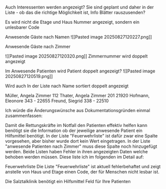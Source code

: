 Auch Interessenten werden angezeigt? Sie sind geplant und daher in der Liste - ob das die richtige Möglichkeit ist, Info Blätter rauszusenden?

Es wird nicht die Etage und Haus Nummer angezeigt, sondern ein unlesbarer Code


Anwesende Gäste nach Namen
![[Pasted image 20250827120227.png]]

Anwesende Gäste nach Zimmer

![[Pasted image 20250827120320.png]]
Zimmernummer wird doppelt angezeigt

Im Anwesende Patienten wird Patient doppelt angezeigt?
![[Pasted image 20250827120519.png]]

Wird auch In der Liste nach Name sortiert doppelt angezeigt

Müller, Angela Zimmer 112
Thater, Angela Zimmer 201 21920
Hofmann, Eleonore 343 - 22655
Freund, Siegrid 338 - 22510

Ich würde die Änderungswünsche aus Dokumentationsgründen einmal zusammenfassen:

Damit die Rettungskräfte im Notfall den Patienten effektiv helfen kann benötigt sie die Information ob der jeweilige anwesende Patient ein Hilfsmittel benötigt. 
In der Liste "Feuerwehrliste" ist dafür zwar eine Spalte vorgesehen, aber bisher wurde dort kein Wert eingetragen.
In der Liste "anwesende Patienten nach Zimmer" muss diese Spalte noch hinzugefügt werden.
Beide Listen haben Fehler in ihren angezeigten Daten welche behoben werden müssen. Diese liste ich im folgenden im Detail auf:

Feuerwehrliste
Die Liste "Feuerwehrliste" ist aktuell fehlerbehaftet und zeigt anstelle von Haus und Etage einen Code, der für Menschen nicht lesbar ist. 


Die Salztalklinik benötigt ein Hilfsmittel Feld für Ihre Patienten